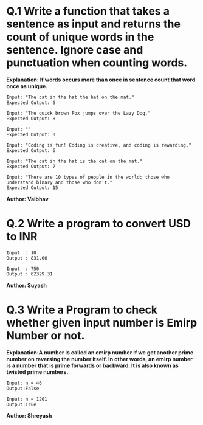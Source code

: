 # Q.1 Write a function that takes a sentence as input and returns the count of unique words in the sentence. Ignore case and punctuation when counting words.
**Explanation: If words occurs more than once in sentence count that word once as unique.**
```
Input: "The cat in the hat the hat on the mat."
Expected Output: 6

Input: "The quick brown Fox jumps over the Lazy Dog."
Expected Output: 8

Input: ""
Expected Output: 0

Input: "Coding is fun! Coding is creative, and coding is rewarding."
Expected Output: 6

Input: "The cat in the hat is the cat on the mat."
Expected Output: 7

Input: "There are 10 types of people in the world: those who understand binary and those who don't."
Expected Output: 15
```
**Author: Vaibhav**

# Q.2 Write a program to convert USD to INR
```
Input  : 10
Output : 831.06

Input  : 750
Output : 62329.31
```
**Author: Suyash**

# Q.3 Write a Program to check whether given input number is Emirp Number or not.
**Explanation:A number is called an emirp number if we get another prime number on reversing the number itself. In other words, an emirp number is a number that is prime forwards or backward. It is also known as twisted prime numbers.**
```
Input: n = 46
Output:False

Input: n = 1201
Output:True
```
**Author: Shreyash**

